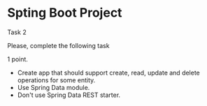 # Spting Boot Project

Task 2

Please, complete the following task

1 point.

* Create app that should support create, read, update and delete operations for some entity.
* Use Spring Data module.
* Don't use Spring Data REST starter.
